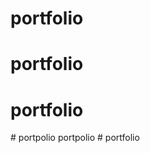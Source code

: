 # portfolio
# portfolio
# portfolio

#   p o r t p o l i o 
 
   p o r t p o l i o 
 
 #   p o r t f o l i o 
 
 